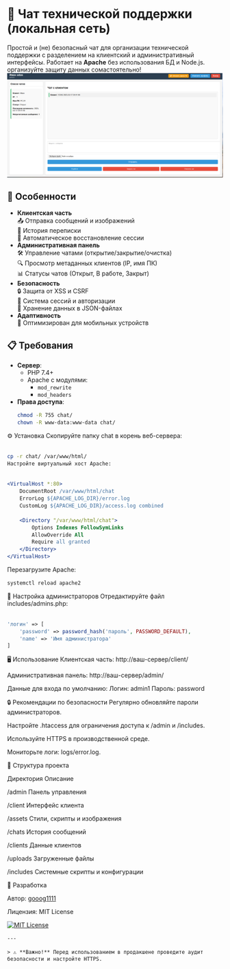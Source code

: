 # 💬 Чат технической поддержки (локальная сеть)

Простой и (не) безопасный чат для организации технической поддержки с разделением на клиентский и административный интерфейсы. Работает на **Apache** без использования БД и Node.js.
организуйте защиту данных сомастоятельно!
![Пример интерфейса](https://github.com/gooog1111/support_chat/blob/main/chat/assets/images/2025-03-17_06-42-01.png)

## 🚀 Особенности
- **Клиентская часть**  
  📤 Отправка сообщений и изображений  
  📅 История переписки  
  🔄 Автоматическое восстановление сессии
- **Административная панель**  
  🛠 Управление чатами (открытие/закрытие/очистка)  
  🔍 Просмотр метаданных клиентов (IP, имя ПК)  
  📊 Статусы чатов (Открыт, В работе, Закрыт)
- **Безопасность**  
  🔒 Защита от XSS и CSRF  
  🔑 Система сессий и авторизации  
  📁 Хранение данных в JSON-файлах
- **Адаптивность**  
  📱 Оптимизирован для мобильных устройств

## 📋 Требования
- **Сервер**: 
  - PHP 7.4+
  - Apache с модулями: 
    - `mod_rewrite` 
    - `mod_headers`
- **Права доступа**:
  ```bash
  chmod -R 755 chat/
  chown -R www-data:www-data chat/
  ```
⚙️ Установка
Скопируйте папку chat в корень веб-сервера:

```bash

cp -r chat/ /var/www/html/
Настройте виртуальный хост Apache:
```
```apache

<VirtualHost *:80>
    DocumentRoot /var/www/html/chat
    ErrorLog ${APACHE_LOG_DIR}/error.log
    CustomLog ${APACHE_LOG_DIR}/access.log combined

    <Directory "/var/www/html/chat">
        Options Indexes FollowSymLinks
        AllowOverride All
        Require all granted
    </Directory>
</VirtualHost>
```
Перезагрузите Apache:

```bash
systemctl reload apache2
```
🔑 Настройка администраторов
Отредактируйте файл includes/admins.php:

```php

'логин' => [
    'password' => password_hash('пароль', PASSWORD_DEFAULT),
    'name' => 'Имя администратора'
]
```
🖥 Использование
Клиентская часть: http://ваш-сервер/client/

Административная панель: http://ваш-сервер/admin/

Данные для входа по умолчанию:
Логин: admin1
Пароль: password

🔒 Рекомендации по безопасности
Регулярно обновляйте пароли администраторов.

Настройте .htaccess для ограничения доступа к /admin и /includes.

Используйте HTTPS в производственной среде.

Мониторьте логи: logs/error.log.

📂 Структура проекта

Директория	Описание

/admin	Панель управления

/client	Интерфейс клиента

/assets	Стили, скрипты и изображения

/chats	История сообщений

/clients	Данные клиентов

/uploads	Загруженные файлы

/includes	Системные скрипты и конфигурации

👥 Разработка

Автор: [gooog1111](https://github.com/gooog1111/)

Лицензия: MIT License


[![MIT License](https://img.shields.io/badge/License-MIT-green.svg)](https://opensource.org/licenses/MIT)
```
---

> ⚠️ **Важно!** Перед использованием в продакшене проведите аудит безопасности и настройте HTTPS.
```
